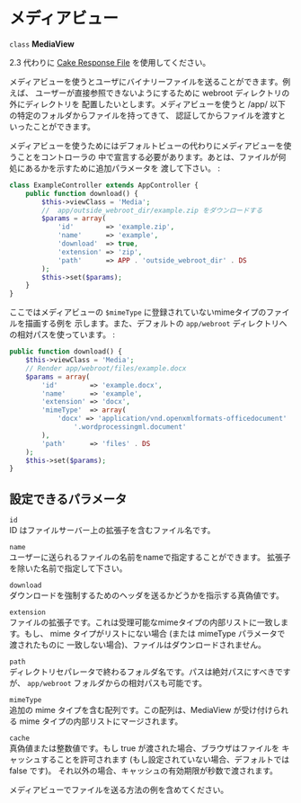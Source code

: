 # メディアビュー

`class` **MediaView**

<div class="deprecated">

2.3
代わりに [Cake Response File](../controllers/request-response#cake-response-file) を使用してください。

</div>

メディアビューを使うとユーザにバイナリーファイルを送ることができます。例えば、
ユーザーが直接参照できないようにするために webroot ディレクトリの外にディレクトリを
配置したいとします。メディアビューを使うと /app/ 以下の特定のフォルダからファイルを持ってきて、
認証してからファイルを渡すといったことができます。

メディアビューを使うためにはデフォルトビューの代わりにメディアビューを使うことをコントローラの
中で宣言する必要があります。あとは、ファイルが何処にあるかを示すために追加パラメータを
渡して下さい。 :

``` php
class ExampleController extends AppController {
    public function download() {
        $this->viewClass = 'Media';
        //  app/outside_webroot_dir/example.zip をダウンロードする
        $params = array(
            'id'        => 'example.zip',
            'name'      => 'example',
            'download'  => true,
            'extension' => 'zip',
            'path'      => APP . 'outside_webroot_dir' . DS
        );
        $this->set($params);
    }
}
```

ここではメディアビューの `$mimeType` に登録されていないmimeタイプのファイルを描画する例を
示します。また、デフォルトの `app/webroot` ディレクトリへの相対パスを使っています。 :

``` php
public function download() {
    $this->viewClass = 'Media';
    // Render app/webroot/files/example.docx
    $params = array(
        'id'        => 'example.docx',
        'name'      => 'example',
        'extension' => 'docx',
        'mimeType'  => array(
            'docx' => 'application/vnd.openxmlformats-officedocument' .
                '.wordprocessingml.document'
        ),
        'path'      => 'files' . DS
    );
    $this->set($params);
}
```

## 設定できるパラメータ

`id`  
ID はファイルサーバー上の拡張子を含むファイル名です。

`name`  
ユーザーに送られるファイルの名前をnameで指定することができます。
拡張子を除いた名前で指定して下さい。

`download`  
ダウンロードを強制するためのヘッダを送るかどうかを指示する真偽値です。

`extension`  
ファイルの拡張子です。これは受理可能なmimeタイプの内部リストに一致します。もし、
mime タイプがリストにない場合 (または mimeType パラメータで渡されたものに
一致しない場合)、ファイルはダウンロードされません。

`path`  
ディレクトリセパレータで終わるフォルダ名です。パスは絶対パスにすべきですが、
`app/webroot` フォルダからの相対パスも可能です。

`mimeType`  
追加の mime タイプを含む配列です。この配列は、MediaView が受け付けられる
mime タイプの内部リストにマージされます。

`cache`  
真偽値または整数値です。もし true が渡された場合、ブラウザはファイルを
キャッシュすることを許可されます (もし設定されていない場合、デフォルトでは false です)。
それ以外の場合、キャッシュの有効期限が秒数で渡されます。

<div class="todo">

メディアビューでファイルを送る方法の例を含めてください。

</div>
